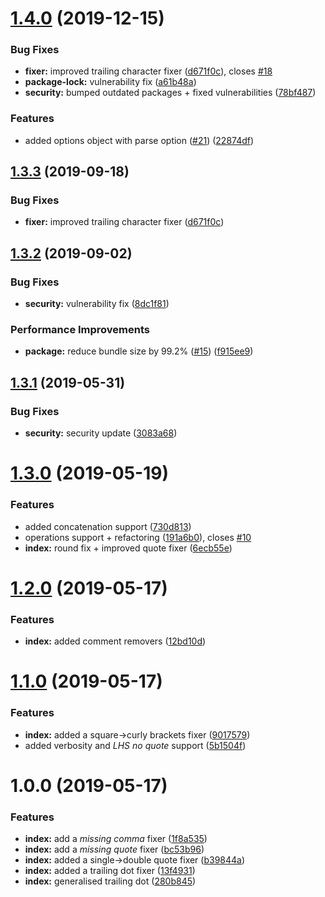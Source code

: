 # [1.4.0](https://github.com/Berkmann18/json-fixer/compare/v1.3.2...v1.4.0) (2019-12-15)


### Bug Fixes

* **fixer:** improved trailing character fixer ([d671f0c](https://github.com/Berkmann18/json-fixer/commit/d671f0c68d62bbb11919fdad3bf128f71fb20d84)), closes [#18](https://github.com/Berkmann18/json-fixer/issues/18)
* **package-lock:** vulnerability fix ([a61b48a](https://github.com/Berkmann18/json-fixer/commit/a61b48abd7ebe3a6fb429e6934329a32e10d2100))
* **security:** bumped outdated packages + fixed vulnerabilities ([78bf487](https://github.com/Berkmann18/json-fixer/commit/78bf48760143eff21316faaa95ed8307a72f4d49))


### Features

* added options object with parse option ([#21](https://github.com/Berkmann18/json-fixer/issues/21)) ([22874df](https://github.com/Berkmann18/json-fixer/commit/22874dfa67135a2bf6e8d84e8d01b37a708e58eb))

## [1.3.3](https://github.com/Berkmann18/json-fixer/compare/v1.3.2...v1.3.3) (2019-09-18)

### Bug Fixes

- **fixer:** improved trailing character fixer ([d671f0c](https://github.com/Berkmann18/json-fixer/commit/d671f0c))

## [1.3.2](https://github.com/Berkmann18/json-fixer/compare/v1.3.1...v1.3.2) (2019-09-02)

### Bug Fixes

- **security:** vulnerability fix ([8dc1f81](https://github.com/Berkmann18/json-fixer/commit/8dc1f81))

### Performance Improvements

- **package:** reduce bundle size by 99.2% ([#15](https://github.com/Berkmann18/json-fixer/issues/15)) ([f915ee9](https://github.com/Berkmann18/json-fixer/commit/f915ee9))

## [1.3.1](https://github.com/Berkmann18/json-fixer/compare/v1.3.0...v1.3.1) (2019-05-31)

### Bug Fixes

- **security:** security update ([3083a68](https://github.com/Berkmann18/json-fixer/commit/3083a68))

# [1.3.0](https://github.com/Berkmann18/json-fixer/compare/v1.2.0...v1.3.0) (2019-05-19)

### Features

- added concatenation support ([730d813](https://github.com/Berkmann18/json-fixer/commit/730d813))
- operations support + refactoring ([191a6b0](https://github.com/Berkmann18/json-fixer/commit/191a6b0)), closes [#10](https://github.com/Berkmann18/json-fixer/issues/10)
- **index:** round fix + improved quote fixer ([6ecb55e](https://github.com/Berkmann18/json-fixer/commit/6ecb55e))

# [1.2.0](https://github.com/Berkmann18/json-fixer/compare/v1.1.0...v1.2.0) (2019-05-17)

### Features

- **index:** added comment removers ([12bd10d](https://github.com/Berkmann18/json-fixer/commit/12bd10d))

# [1.1.0](https://github.com/Berkmann18/json-fixer/compare/v1.0.0...v1.1.0) (2019-05-17)

### Features

- **index:** added a square->curly brackets fixer ([9017579](https://github.com/Berkmann18/json-fixer/commit/9017579))
- added verbosity and _LHS no quote_ support ([5b1504f](https://github.com/Berkmann18/json-fixer/commit/5b1504f))

# 1.0.0 (2019-05-17)

### Features

- **index:** add a _missing comma_ fixer ([1f8a535](https://github.com/Berkmann18/json-fixer/commit/1f8a535))
- **index:** add a _missing quote_ fixer ([bc53b96](https://github.com/Berkmann18/json-fixer/commit/bc53b96))
- **index:** added a single->double quote fixer ([b39844a](https://github.com/Berkmann18/json-fixer/commit/b39844a))
- **index:** added a trailing dot fixer ([13f4931](https://github.com/Berkmann18/json-fixer/commit/13f4931))
- **index:** generalised trailing dot ([280b845](https://github.com/Berkmann18/json-fixer/commit/280b845))
